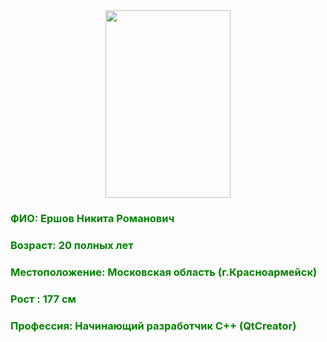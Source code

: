 
<div style="text-align:center;">
    <img src="myphoto.JPG" width="200" height="300">
</div>

### <font color = "green" > ФИО: Ершов Никита Романович </font>

### <font color = "green" > Возраст: 20 полных лет </font>

 ### <font color = "green" > Местоположение: Московская область (г.Красноармейск) </font>

 ### <font color = "green" > Рост : 177 см </font>

 ### <font color = "green" > Профессия: Начинающий разработчик C++ (QtCreator) </font>

